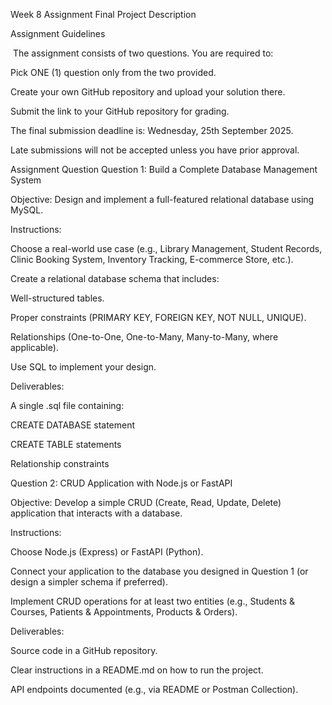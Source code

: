 Week 8 Assignment Final Project
Description

Assignment Guidelines

 The assignment consists of two questions. You are required to:

Pick ONE (1) question only from the two provided.

Create your own GitHub repository and upload your solution there.

Submit the link to your GitHub repository for grading.

The final submission deadline is: Wednesday, 25th September 2025.

Late submissions will not be accepted unless you have prior approval.

Assignment Question
Question 1: Build a Complete Database Management System

Objective:
Design and implement a full-featured relational database using MySQL.

Instructions:

Choose a real-world use case (e.g., Library Management, Student Records, Clinic Booking System, Inventory Tracking, E-commerce Store, etc.).

Create a relational database schema that includes:

Well-structured tables.

Proper constraints (PRIMARY KEY, FOREIGN KEY, NOT NULL, UNIQUE).

Relationships (One-to-One, One-to-Many, Many-to-Many, where applicable).

Use SQL to implement your design. 

Deliverables:

A single .sql file containing:

CREATE DATABASE statement

CREATE TABLE statements

Relationship constraints


Question 2: CRUD Application with Node.js or FastAPI

Objective:
Develop a simple CRUD (Create, Read, Update, Delete) application that interacts with a database.

Instructions:

Choose Node.js (Express) or FastAPI (Python).

Connect your application to the database you designed in Question 1 (or design a simpler schema if preferred).

Implement CRUD operations for at least two entities (e.g., Students & Courses, Patients & Appointments, Products & Orders).

Deliverables:

Source code in a GitHub repository.

Clear instructions in a README.md on how to run the project.

API endpoints documented (e.g., via README or Postman Collection).